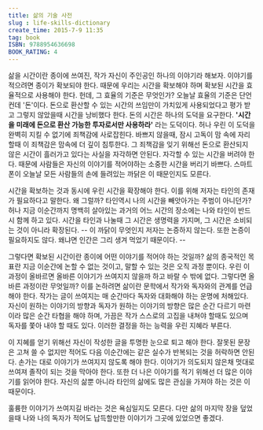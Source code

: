 ```yaml
---
title: 삶의 기술 사전
slug : life-skills-dictionary
create_time: 2015-7-9 11:35
tag: book
ISBN: 9788954636698
BOOK_RATING: 4
---
```

삶을 시간이란 종이에 쓰여진, 작가 자신이 주인공인 하나의 이야기라 해보자. 이야기를 적으려면 종이가 확보되야 한다. 때문에 우리는 시간을 확보해야 하며 확보된 시간을 효율적으로 사용해야 한다. 헌데, 그 효율의 기준은 무엇인가? 오늘날 효율의 기준은 단언컨데 '돈'이다. 돈으로 환산할 수 있는 시간의 쓰임만이 가치있게 사용되었다고 평가 받고 그렇지 않았을때 시간을 낭비했다 한다. 돈의 시간은 하나의 도덕을 요구한다. **'시간을 미래에 돈으로 환산 가능한 투자로서만 사용하라'** 라는 도덕이다. 허나 우린 이 도덕을 완벽히 지킬 수 없기에 죄책감에 사로잡힌다. 바쁘지 않을때, 잠시 고독이 맘 속에 자리할때 이 죄책감은 맘속에 더 깊이 침투한다. 그 죄책감을 잊기 위해선 돈으로 환산되지 않은 시간이 흘러가고 있다는 사실을 자각하면 안된다. 자각할 수 있는 시간을 버려야 한다. 때문에 사람들은 자신의 이야기를 적어야하는 소중한 시간을 버리기 바쁘다. 스마트 폰이 오늘날 모든 사람들의 손에 들려있는 까닭은 이 때문인지도 모른다. 

시간을 확보하는 것과 동시에 우린 시간을 확장해야 한다. 이를 위해 저자는 타인의 존재가 필요하다고 말한다. 왜 그럴까? 타인역시 나의 시간을 빼앗아가는 주범이 아니던가? 허나 지금 이순간까지 명백히 살아있는 과거의 어느 시간의 장소에는 나와 타인이 반드시 함께 하고 있다. 시간을 타인과 나눌때 그 시간은 생명력을 가지며, 그 시간은 소비되는 것이 아니라 확장된다. -- 이 까닭이 무엇인지 저자는 논증하지 않는다. 또한 논증이 필요하지도 않다. 왜냐면 인간은 그리 생겨 먹었기 때문이다. --

그렇다면 확보된 시간이란 종이에 어떤 이야기를 적어야 하는 것일까? 삶의 종국적인 목표란 지금 이순간에 논할 수 없는 것이고, 말할 수 있는 것은 오직 과정 뿐이다. 우린 이 과정이 올바르면 올바른 이야기가 쓰여지지 않을까 하고 바랄 수 밖에 없다. 그렇다면 올바른 과정이란 무엇일까? 이를 논하려면 삶이란 문학에서 작가와 독자와의 관계를 언급해야 한다. 작가는 글이 쓰여지는 매 순간마다 독자와 대화해야 하는 운명에 처해있다. 자신이 원하는 이야기의 방향과 독자가 원하는 이야기의 방향은 많은 순간 다르기 마련이라 많은 순간 타협을 해야 하며, 가끔은 작가 스스로의 고집을 내쳐야 할때도 있으며 독자를 쫓아 내야 할 때도 있다. 이러한 결정을 하는 능력을 우린 지혜라 부른다. 

이 지혜를 얻기 위해선 자신이 작성한 글을 투명한 눈으로 퇴고 해야 한다. 잘못된 문장은 고쳐 쓸 수 없지만 적어도 다음 이순간에는 같은 실수가 반복되는 것을 허락하면 안된다. 손가는 대로 이야기가 쓰여지지 않도록 해야 한다. 이야기가 의도되지 않은채 멋대로 쓰여져 졸작이 되는 것을 막아야 한다. 또한 더 나은 이야기를 적기 위해선 더 많은 이야기를 읽어야 한다. 자신의 삶뿐 아니라 타인의 삶에도 많은 관심을 가져야 하는 것은 이 때문이다. 

훌륭한 이야기가 쓰여지길 바라는 것은 욕심일지도 모른다. 다만 삶의 마지막 장을 덮었을때 나와 나의 독자가 적어도 납득할만한 이야기가 그곳에 있었으면 좋겠다. 
